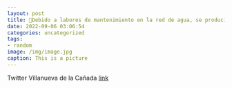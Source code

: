 ```yaml
---
layout: post
title: 📢Debido a labores de mantenimiento en la red de agua, se producirá una interrupción en el suministro entre las 900 y las 1115 ...
date: 2022-09-06 03:06:54
categories: uncategorized
tags:
- random
image: /img/image.jpg
caption: This is a picture
---
```

Twitter Villanueva de la Cañada [link](https://twitter.com/AytoVDLCanada/status/1566781660225576960)
